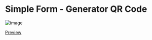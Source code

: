# Simple Form - Generator QR Code

![image](https://user-images.githubusercontent.com/5773748/133625947-eb0b47d2-ed90-4897-ad1a-82729cbf0f98.png)

[Preview](https://htmlpreview.github.io/?https://github.com/EverSilverio/qrcode-api-google/blob/master/index.html)
